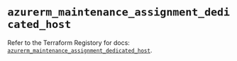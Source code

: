 # `azurerm_maintenance_assignment_dedicated_host`

Refer to the Terraform Registory for docs: [`azurerm_maintenance_assignment_dedicated_host`](https://www.terraform.io/docs/providers/azurerm/r/maintenance_assignment_dedicated_host).
